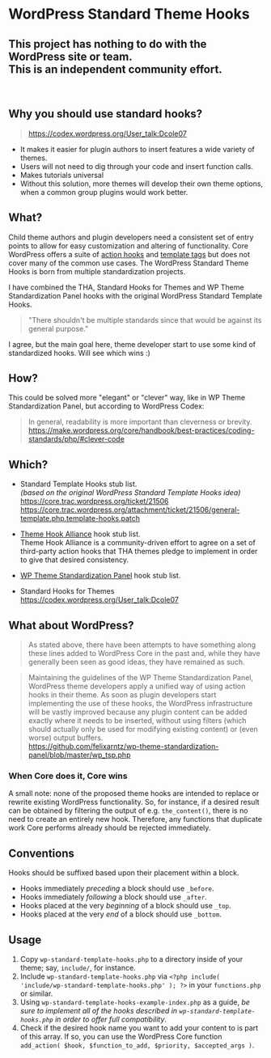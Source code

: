 # WordPress Standard Theme Hooks

## This project has nothing to do with the WordPress site or team.<br/>This is an independent community effort.
<br/>

## Why you should use standard hooks? ##
> https://codex.wordpress.org/User_talk:Dcole07<br/>
* It makes it easier for plugin authors to insert features a wide variety of themes.
* Users will not need to dig through your code and insert function calls.
* Makes tutorials universal
* Without this solution, more themes will develop their own theme options,
when a common group plugins would work better.

## What? ##
Child theme authors and plugin developers need a consistent set of entry points to allow for easy customization and altering of functionality. Core WordPress offers a suite of [action hooks](http://codex.wordpress.org/Plugin_API/Action_Reference/) and [template tags](http://codex.wordpress.org/Template_tags) but does not cover many of the common use cases. The WordPress Standard Theme Hooks is born from multiple standardization projects.

I have combined the THA, Standard Hooks for Themes and WP Theme Standardization Panel hooks with the original WordPress Standard Template Hooks.

> "There shouldn't be multiple standards since that would be against its general purpose."

I agree, but the main goal here, theme developer start to use some kind of standardized hooks. Will see which wins :)

## How? ##
This could be solved more "elegant" or "clever" way, like in WP Theme Standardization Panel,
but according to WordPress Codex:
> In general, readability is more important than cleverness or brevity.<br/>
https://make.wordpress.org/core/handbook/best-practices/coding-standards/php/#clever-code

## Which? ##

* Standard Template Hooks stub list.<br/>
_(based on the original WordPress Standard Template Hooks idea)<br/>_
https://core.trac.wordpress.org/ticket/21506<br/>
https://core.trac.wordpress.org/attachment/ticket/21506/general-template.php.template-hooks.patch

* [Theme Hook Alliance](https://github.com/zamoose/themehookalliance) hook stub list.<br/>
Theme Hook Alliance is a community-driven effort to agree on a set of third-party action hooks that THA themes pledge to implement in order to give that desired consistency.

* [WP Theme Standardization Panel](https://github.com/felixarntz/wp-theme-standardization-panel/) hook stub list.<br/>

* Standard Hooks for Themes<br/>
https://codex.wordpress.org/User_talk:Dcole07

## What about WordPress? ##
> As stated above, there have been attempts to have something along these lines added to WordPress Core in the past and, while they have generally been seen as good ideas, they have remained as such.

> Maintaining the guidelines of the WP Theme Standardization Panel, WordPress theme developers apply a unified
way of using action hooks in their theme. As soon as plugin developers start implementing the use of these
hooks, the WordPress infrastructure will be vastly improved because any plugin content can be added exactly
where it needs to be inserted, without using filters (which should actually only be used for modifying existing
content) or (even worse) output buffers.<br/>
https://github.com/felixarntz/wp-theme-standardization-panel/blob/master/wp_tsp.php

### When Core does it, Core wins ###
A small note: none of the proposed theme hooks are intended to replace or rewrite existing WordPress functionality. So, for instance, if a desired result can be obtained by filtering the output of e.g. `the_content()`, there is no need to create an entirely new hook. Therefore, any functions that duplicate work Core performs already should be rejected immediately.

## Conventions ##

Hooks should be suffixed based upon their placement within a block.
* Hooks immediately *preceding* a block should use `_before`.
* Hooks immediately *following* a block should use `_after`.
* Hooks placed at the very *beginning* of a block should use `_top`.
* Hooks placed at the very *end* of a block should use `_bottom`.


## Usage ##

1. Copy `wp-standard-template-hooks.php` to a directory inside of your theme; say, `include/`, for instance.
2. Include `wp-standard-template-hooks.php` via `<?php include( 'include/wp-standard-template-hooks.php' ); ?>` in your `functions.php` or similar.
3. Using `wp-standard-template-hooks-example-index.php` as a guide, *be sure to implement all of the hooks described in `wp-standard-template-hooks.php` in order to offer full compatibility*.
4. Check if the desired hook name you want to add your content to is part of this array. If so, you can use the WordPress Core function `add_action( $hook, $function_to_add, $priority, $accepted_args )`.

